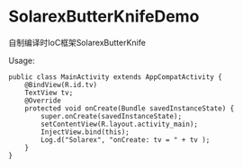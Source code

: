 # SolarexButterKnifeDemo
自制编译时IoC框架SolarexButterKnife

Usage:
```
public class MainActivity extends AppCompatActivity {
    @BindView(R.id.tv)
    TextView tv;
    @Override
    protected void onCreate(Bundle savedInstanceState) {
        super.onCreate(savedInstanceState);
        setContentView(R.layout.activity_main);
        InjectView.bind(this);
        Log.d("Solarex", "onCreate: tv = " + tv );
    }
}
```